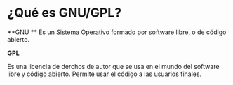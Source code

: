 # ¿Qué es GNU/GPL?

**GNU **
Es un Sistema Operativo formado por software libre, o de código abierto.

**GPL**

Es una licencia de derchos de autor que se usa en el mundo del software libre y código abierto. Permite usar el código a las usuarios finales.
